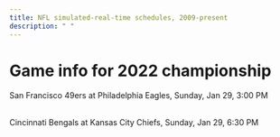 ```yaml
---
title: NFL simulated-real-time schedules, 2009-present
description: " "
---
```


# Game info for 2022 championship

San Francisco 49ers at Philadelphia Eagles, Sunday, Jan 29, 3:00 PM

<br/>Cincinnati Bengals at Kansas City Chiefs, Sunday, Jan 29, 6:30 PM

